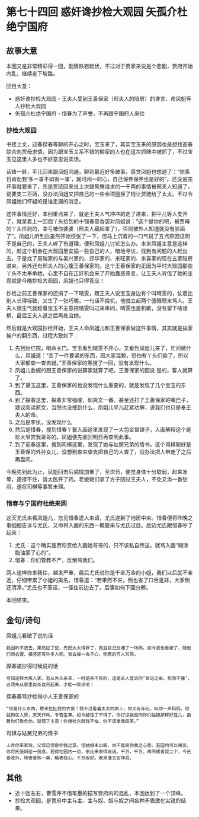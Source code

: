 # 第七十四回 惑奸谗抄检大观园 矢孤介杜绝宁国府

## 故事大意

本回又是非常精彩得一回，剧情跌宕起伏，不过对于贾家来说是个悲剧，贾府开始内乱，继续走下坡路。

回目大意：

* 惑奸谗抄检大观园 - 王夫人受到王善保家（邢夫人的陪房）的谗言，命凤姐等人抄检大观园
* 矢孤介杜绝宁国府 - 惜春为了声誉，不再跟宁国府人来往

### 抄检大观园

书接上文，迎春探春等聊的开心之时，宝玉来了，其实宝玉来的原因也是想找迎春联合向贾母求情，因为跟宝玉关系不错的柳家的人也在这次抓赌中被抓了，不过宝玉见这里人多也不好意思说实话。

话锋一转，平儿回来跟凤姐沟通，聊到最近好多破事，感觉凤姐也想通了：“你素日肯劝我‘多一事不如省一事’，就可闲一时心，自己保养保养也是好的”。还没说完坏事就要来了，先是贾琏回来说上次跟鸳鸯请求的一千两的事情被邢夫人知道了，说要支二百两，没办法凤姐又把自己的一些金项圈换了钱让贾琏给了太太。不过令凤姐她们怀疑的是谁走漏的消息。

这件事情还好，本回重点来了，就是王夫人气冲冲的走了进来，把平儿等人支开了，就拿着上一回痴丫头捡到的十锦春意香袋对凤姐说：“这个是你的吧，被贾母的丫头捡到的，幸亏被你婆婆（邢夫人藏起来了），否则被外人知道就没有脸面了”。凤姐儿听到后虽然开始慌张了一下，但马上沉着的一口气说了五点原因证明不是自己的，王夫人听了有道理，便和凤姐儿讨论怎么办。本来凤姐主意是这样的，趁这个机会在大观园里安插一些自己的人，暗地寻访，找到有问题的人赶出去。于是找了周瑞家的与吴兴家的、郑华家的、来旺家的、来喜家的现在五家陪房进来，另外还有邢夫人的心腹王善保家的。这个王善保家的正因为平时大观园那些丫头不太奉承她，心里不自在正好机会来了开始蛊惑谗言，让王夫人听信了她的主意就是今晚抄检大观园，凤姐也只得答应！

抄检之前王善保家的还搞了一下晴雯，跟王夫人说宝玉身边有个叫晴雯的，仗着比别人长得标致，又生了一张巧嘴，一句话不投机，他就立起两个骚眼睛来骂人。王夫人很生气就趁着宝玉不主意把晴雯叫过来审问，晴雯也是机敏，没有留下啥话柄，最后王夫人说之后再处治她。

然后就是大观园抄检开始，王夫人命凤姐儿和王善保家做这件事情，其实就是挨家挨户的翻东西，过程大致如下：

1. 先到怡红院，喝命关门。宝玉看到晴雯不开心，又看到凤姐儿来了，忙问做什么，凤姐道：“丢了一件要紧的东西，因大家混赖，恐怕有丫头们偷了，所以大家都查一查去疑。”王善保家的等搜了一回，没有发现什么。
2. 凤姐儿委婉的跟王善保家的说薛家就算了吧，王善保家的回说 是的，客人就算了。
3. 到了黛玉这里，王善保家的也没发现什么重要的，就是发现了几个宝玉的东西。
4. 到了探春这里，探春非常强硬，如爽文一番，甚至还打了王善保家的嘴巴子，建议阅读原文，当然也没搜到什么，凤姐儿平儿赶紧劝解，说我们也只是奉王夫人的命。
5. 之后是李纨，没发现什么
6. 然后是惜春，搜到惜春丫鬟入画这里发现了一大包金银锞子，入画解释这个是珍大爷赏我哥哥的。凤姐便先收回明日再查明此事。
7. 到了迎春这里，搜到司棋这里，发现了她与姑舅兄弟的情书。这个司棋刚好是王善保的外孙女儿，没想到查来查去把自己的人查了，没办法把人带走了之后再盘问。

今晚先到此为止，凤姐回去后病情加重了，至次日，便觉身体十分软弱，起来发晕，遂撑不住，请太医开了药。老嬷嬷们拿了方子回过王夫人，不免又添一番愁闷，遂将司棋等事暂未理。

### 惜春与宁国府杜绝来网

这天尤氏来看凤姐儿，忽见惜春遣人来请，尤氏遂到了他房中来。惜春便将昨晚之事细细告诉与尤氏，又命将入画的东西一概要来与尤氏过目。后边尤氏跟惜春吵了起来：

1. 尤氏：这个确实是贾珍赏给入画她哥哥的，只不该私自传送，就骂入画“糊涂脂油蒙了心的”。
2. 惜春：你们管教不严，反倒骂我们。

两人这样你来我往，越发严重，最后尤氏说你是千金万金的小姐，我们以后就不亲近，仔细带累了小姐的美名。惜春道：“若果然不来，倒也省了口舌是非，大家倒还清净。”尤氏也不答话，一径往前边去了。后事如何下回分解。

本回结束。

## 金句/诗句

凤姐儿看破了说的话

```shell
我因听不进去，果然应了些，先把太太得罪了，而且自己反赚了一场病。如今我也看破了，随他们闹去罢，横竖还有许多人呢。我白操一会子心，倒惹的万人咒骂。
```

探春被抄得时候说的话

```shell
可知这样大族人家，若从外头杀来，一时是杀不死的，这是古人曾说的‘百足之虫，死而不僵’，必须先从家里自杀自灭起来，才能一败涂地！
```

探春暴骂抄检得小人王善保家的

```shell
“你是什么东西，敢来拉扯我的衣裳！我不过看着太太的面上，你又有年纪，叫你一声妈妈，你就狗仗人势，天天作耗，专管生事。如今越性了不得了。你打谅我是同你们姑娘那样好性儿，由着你们欺负他，就错了主意！你搜检东西我不恼，你不该拿我取笑。”
```

司棋与姑舅兄弟的情书

```shell
上月你来家后，父母已觉察你我之意。但姑娘未出阁，尚不能完你我之心愿。若园内可以相见，你可托张妈给一信息。若得在园内一见，倒比来家得说话。千万，千万。再所赐香袋二个，今已查收外，特寄香珠一串，略表我心。千万收好。表弟潘又安拜具。
```

## 其他

* 近十回左右，曹雪芹不惜笔墨的描写贾府内的混乱，本回达到了一个顶峰。
* 抄检大观园，是贾府中主与主、主与奴、奴与奴之间各种矛盾激化尖锐的结果。
